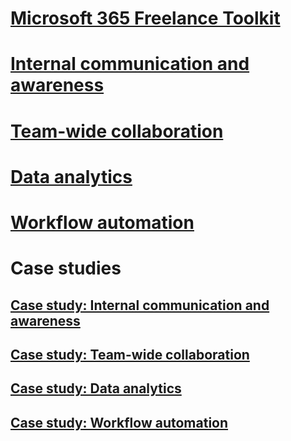 # [Microsoft 365 Freelance Toolkit](index.md)

# [Internal communication and awareness](comssitesection.md)

# [Team-wide collaboration](teamwidecollaborationsection.md)

# [Data analytics](datanalyticssection.md)

# [Workflow automation](workflowautomationsection.md)

# Case studies
## [Case study: Internal communication and awareness](comssitecasestudy.md)
## [Case study: Team-wide collaboration](teamwidecollaborationcasestudy.md)
## [Case study: Data analytics](dataanalyticscasestudy.md)
## [Case study: Workflow automation](workflowautomationcasestudy.md)